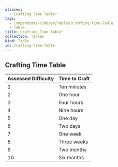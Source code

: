 ```yaml
---
aliases:
  - Crafting Time Table"
tags:
  - Compendiums/CSRD/en/Tables/Crafting-Time-Table
  - Table
title: Crafting Time Table"
collection: Tables
kind: Table
id: Crafting-Time-Table
---
```

## Crafting Time Table  
| Assessed Difficulty   | Time to Craft   |
| --------------------- | --------------- |
| 1                     | Ten minutes     |
| 2                     | One hour        |
| 3                     | Four hours      |
| 4                     | Nine hours      |
| 5                     | One day         |
| 6                     | Two days        |
| 7                     | One week        |
| 8                     | Three weeks     |
| 9                     | Two months      |
| 10                    | Six months      |
